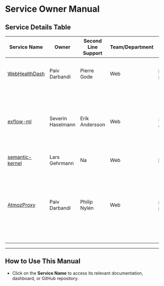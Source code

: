 # Service Owner Manual

## Service Details Table

| **Service Name** | **Owner**      | **Second Line Support** | **Team/Department** | **Contact Info**        | **Service Description**                          | **Dependencies**          | **Last Updated**    | **Additional Notes**                   |
|-------------------|----------------|-------------------------|----------------------|-------------------------|--------------------------------------------------|---------------------------|---------------------|-----------------------------------------|
| [WebHealthDash]([https://github.com/your-org/service-a](https://github.com/suscloudservices/WebHealthDash)) | Paiv Darbandi       | Pierre Gode             | Web             | paiv.darbandi@signupsoftware.com / pierre.gode@signupsoftware.com    | Service for checking health of our internal services | semantic-kernel, blob storage (health.json)        | 2024-12-19          | cache refresh nightly at 12 AM               |
| [exflow-ml](https://github.com/suscloudservices/exflow-ml)    | Severin Haselmann     | Erik Andersson  | Web            | severin.haselmann@signupsoftware.com / erik.andersson@signupsoftware.com  | The Exflow Machine Learning API plays a crucial role in the project, focusing on the machine learning aspect.  | NA         | 2024-12-18          | Na     |
| [semantic-kernel](https://github.com/suscloudservices/semantic-kernel)| Lars Gehrmann    | Na            | Web     | lars.gehrmann@signupsoftware.com  | AI chat bot                  | OpenAI   | 2024-12-10          | Na        |
| [AtmozProxy](https://github.com/suscloudservices/AtmozProxy) | Paiv Darbandi     | Philip Nylén            | Web             | paiv.darbandi@signupsoftware.com / philip.nylen@signupsoftware.com | AtmozProxy is a .NET-based API proxy service designed to facilitate communication with Atmoz and the Finance Operations API.                  | exflow-cloud-onboard-azm, F&O | 2024-12-11          | Na   |

---

## How to Use This Manual

- Click on the **Service Name** to access its relevant documentation, dashboard, or GitHub repository.
